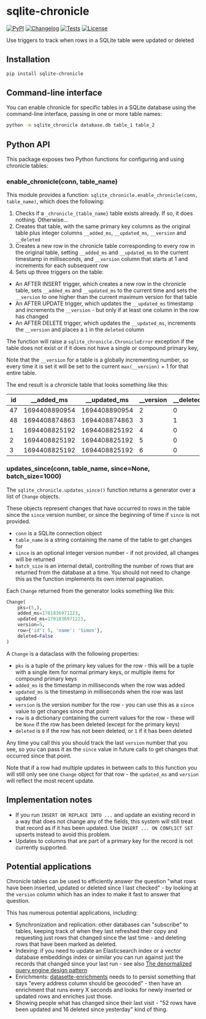 # sqlite-chronicle

[![PyPI](https://img.shields.io/pypi/v/sqlite-chronicle.svg)](https://pypi.org/project/sqlite-chronicle/)
[![Changelog](https://img.shields.io/github/v/release/simonw/sqlite-chronicle?include_prereleases&label=changelog)](https://github.com/simonw/sqlite-chronicle/releases)
[![Tests](https://github.com/simonw/sqlite-chronicle/workflows/Test/badge.svg)](https://github.com/simonw/sqlite-chronicle/actions?query=workflow%3ATest)
[![License](https://img.shields.io/badge/license-Apache%202.0-blue.svg)](https://github.com/simonw/sqlite-chronicle/blob/main/LICENSE)

Use triggers to track when rows in a SQLite table were updated or deleted

## Installation

```bash
pip install sqlite-chronicle
```

## Command-line interface

You can enable chronicle for specific tables in a SQLite database using the command-line interface, passing in one or more table names:

```bash
python -m sqlite_chronicle database.db table_1 table_2
```

## Python API

This package exposes two Python functions for configuring and using chronicle tables:

### enable_chronicle(conn, table_name)

This module provides a function: `sqlite_chronicle.enable_chronicle(conn, table_name)`, which does the following:

1. Checks if a `_chronicle_{table_name}` table exists already. If so, it does nothing. Otherwise...
2. Creates that table, with the same primary key columns as the original table plus integer columns `__added_ms`, `__updated_ms`, `__version` and `__deleted`
3. Creates a new row in the chronicle table corresponding to every row in the original table, setting `__added_ms` and `__updated_ms` to the current timestamp in milliseconds, and `__version` column that starts at 1 and increments for each subsequent row
4. Sets up three triggers on the table:

  - An AFTER INSERT trigger, which creates a new row in the chronicle table, sets `__added_ms` and `__updated_ms` to the current time and sets the `__version` to one higher than the current maximum version for that table
  - An AFTER UPDATE trigger, which updates the `__updated_ms` timestamp and increments the `__version` - but only if at least one column in the row has changed
  - An AFTER DELETE trigger, which updates the `__updated_ms`, increments the `__version` and places a `1` in the `deleted` column

The function will raise a `sqlite_chronicle.ChronicleError` exception if the table does not exist or if it does not have a single or compound primary key, 

Note that the `__version` for a table is a globally incrementing number, so every time it is set it will be set to the current `max(__version)` + 1 for that entire table.

The end result is a chronicle table that looks something like this:

|  id |    __added_ms  | __updated_ms | __version | __deleted |
|-----|---------------|---------|--------|---------|
|  47 | 1694408890954 | 1694408890954 | 2 |      0 |
|  48 | 1694408874863 | 1694408874863 | 3 |      1 |
|   1 | 1694408825192 | 1694408825192 | 4 |      0 |
|   2 | 1694408825192 | 1694408825192 | 5 |      0 |
|   3 | 1694408825192 | 1694408825192 | 6 |      0 |

### updates_since(conn, table_name, since=None, batch_size=1000)

The `sqlite_chronicle.updates_since()` function returns a generator over a list of `Change` objects.

These objects represent changes that have occurred to rows in the table since the `since` version number, or since the beginning of time if `since` is not provided.

- `conn` is a SQLite connection object
- `table_name` is a string containing the name of the table to get changes for
- `since` is an optional integer version number - if not provided, all changes will be returned
- `batch_size` is an internal detail, controlling the number of rows that are returned from the database at a time. You should not need to change this as the function implements its own internal pagination.

Each `Change` returned from the generator looks something like this:

```python
Change(
    pks=(5,),
    added_ms=1701836971223,
    updated_ms=1701836971223,
    version=5,
    row={'id': 5, 'name': 'Simon'},
    deleted=False
)
```
A `Change` is a dataclass with the following properties:

- `pks` is a tuple of the primary key values for the row - this will be a tuple with a single item for normal primary keys, or multiple items for compound primary keys
- `added_ms` is the timestamp in milliseconds when the row was added
- `updated_ms` is the timestamp in milliseconds when the row was last updated
- `version` is the version number for the row - you can use this as a `since` value to get changes since that point
- `row` is a dictionary containing the current values for the row - these will be `None` if the row has been deleted (except for the primary keys)
- `deleted` is `0` if the row has not been deleted, or `1` if it has been deleted

Any time you call this you should track the last `version` number that you see, so you can pass it as the `since` value in future calls to get changes that occurred since that point.

Note that if a row had multiple updates in between calls to this function you will still only see one `Change` object for that row - the `updated_ms` and `version` will reflect the most recent update.

## Implementation notes

- If you run `INSERT OR REPLACE INTO ...` and update an existing record in a way that does not change any of the fields, this system will still treat that record as if it has been updated. Use `INSERT ... ON CONFLICT SET` upserts instead to avoid this problem.
- Updates to columns that are part of a primary key for the record is not currently supported.

## Potential applications

Chronicle tables can be used to efficiently answer the question "what rows have been inserted, updated or deleted since I last checked" - by looking at the `version` column which has an index to make it fast to answer that question.

This has numerous potential applications, including:

- Synchronization and replication: other databases can "subscribe" to tables, keeping track of when they last refreshed their copy and requesting just rows that changed since the last time - and deleting rows that have been marked as deleted.
- Indexing: if you need to update an Elasticsearch index or a vector database embeddings index or similar you can run against just the records that changed since your last run - see also [The denormalized query engine design pattern](https://2017.djangocon.us/talks/the-denormalized-query-engine-design-pattern/)
- Enrichments: [datasette-enrichments](https://github.com/datasette/datasette-enrichments) needs to to persist something that says "every address column should be geocoded" - then have an enrichment that runs every X seconds and looks for newly inserted or updated rows and enriches just those.
- Showing people what has changed since their last visit - "52 rows have been updated and 16 deleted since yesterday" kind of thing.
